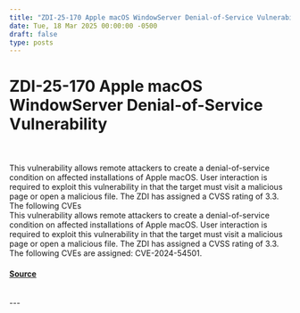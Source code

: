 ```yaml
---
title: "ZDI-25-170 Apple macOS WindowServer Denial-of-Service Vulnerability"
date: Tue, 18 Mar 2025 00:00:00 -0500
draft: false
type: posts
---
```

# ZDI-25-170 Apple macOS WindowServer Denial-of-Service Vulnerability

<br/>

<br/>
This vulnerability allows remote attackers to create a denial-of-service condition on affected installations of Apple macOS. User interaction is required to exploit this vulnerability in that the target must visit a malicious page or open a malicious file. The ZDI has assigned a CVSS rating of 3.3. The following CVEs
<br/>
This vulnerability allows remote attackers to create a denial-of-service condition on affected installations of Apple macOS. User interaction is required to exploit this vulnerability in that the target must visit a malicious page or open a malicious file. The ZDI has assigned a CVSS rating of 3.3. The following CVEs are assigned: CVE-2024-54501.

#### [Source](http://www.zerodayinitiative.com/advisories/ZDI-25-170/)

<br/>
---
